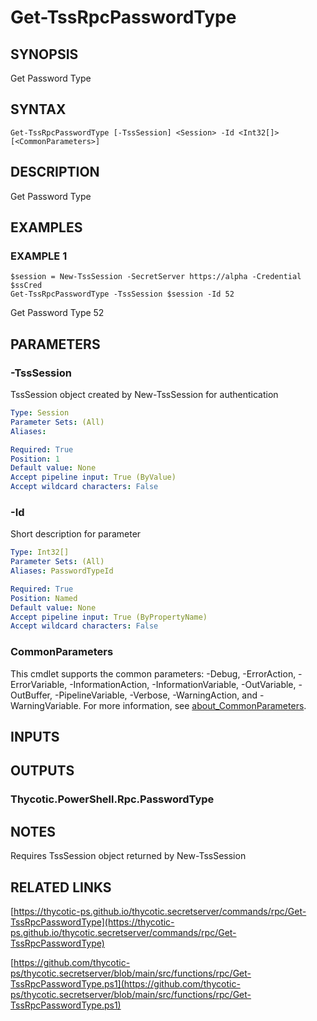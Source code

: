 # Get-TssRpcPasswordType

## SYNOPSIS
Get Password Type

## SYNTAX

```
Get-TssRpcPasswordType [-TssSession] <Session> -Id <Int32[]> [<CommonParameters>]
```

## DESCRIPTION
Get Password Type

## EXAMPLES

### EXAMPLE 1
```
$session = New-TssSession -SecretServer https://alpha -Credential $ssCred
Get-TssRpcPasswordType -TssSession $session -Id 52
```

Get Password Type 52

## PARAMETERS

### -TssSession
TssSession object created by New-TssSession for authentication

```yaml
Type: Session
Parameter Sets: (All)
Aliases:

Required: True
Position: 1
Default value: None
Accept pipeline input: True (ByValue)
Accept wildcard characters: False
```

### -Id
Short description for parameter

```yaml
Type: Int32[]
Parameter Sets: (All)
Aliases: PasswordTypeId

Required: True
Position: Named
Default value: None
Accept pipeline input: True (ByPropertyName)
Accept wildcard characters: False
```

### CommonParameters
This cmdlet supports the common parameters: -Debug, -ErrorAction, -ErrorVariable, -InformationAction, -InformationVariable, -OutVariable, -OutBuffer, -PipelineVariable, -Verbose, -WarningAction, and -WarningVariable. For more information, see [about_CommonParameters](http://go.microsoft.com/fwlink/?LinkID=113216).

## INPUTS

## OUTPUTS

### Thycotic.PowerShell.Rpc.PasswordType
## NOTES
Requires TssSession object returned by New-TssSession

## RELATED LINKS

[https://thycotic-ps.github.io/thycotic.secretserver/commands/rpc/Get-TssRpcPasswordType](https://thycotic-ps.github.io/thycotic.secretserver/commands/rpc/Get-TssRpcPasswordType)

[https://github.com/thycotic-ps/thycotic.secretserver/blob/main/src/functions/rpc/Get-TssRpcPasswordType.ps1](https://github.com/thycotic-ps/thycotic.secretserver/blob/main/src/functions/rpc/Get-TssRpcPasswordType.ps1)

